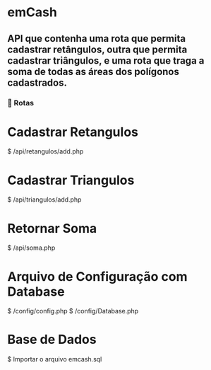 # emCash
## API que contenha uma rota que permita cadastrar retângulos, outra que permita cadastrar triângulos, e uma rota que traga a soma de todas as áreas dos polígonos cadastrados.

### 🎲 Rotas


# Cadastrar Retangulos
$ /api/retangulos/add.php

# Cadastrar Triangulos
$ /api/triangulos/add.php

# Retornar Soma
$ /api/soma.php

# Arquivo de Configuração com Database
$ /config/config.php
$ /config/Database.php

# Base de Dados
$ Importar o arquivo emcash.sql
